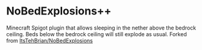 # NoBedExplosions++
Minecraft Spigot plugin that allows sleeping in the nether above the bedrock ceiling.
Beds below the bedrock ceiling will still explode as usual.
Forked from [ItsTehBrian/NoBedExplosions](https://github.com/ItsTehBrian/NoBedExplosions)
